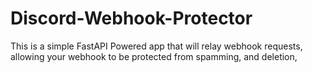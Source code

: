 # Discord-Webhook-Protector
This is a simple FastAPI Powered app that will relay webhook requests, allowing your webhook to be protected from spamming, and deletion, 
